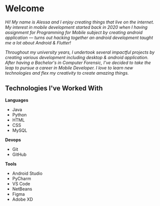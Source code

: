 # Welcome

*Hi! My name is Alessa and I enjoy creating things that live on the internet. My interest in mobile development started back in 2020 when I having assignment for Programming for Mobile subject by creating android application — turns out hacking together an android development taught me a lot about Android & Flutter!*

*Throughout my university years, I undertook several impactful projects by creating various development including desktop & android application. After having a Bachelor's in Computer Forensic, I've decided to take the leap to pursue a career in Mobile Developer. I love to learn new technologies and flex my creativity to create amazing things.*

## Technologies I've Worked With
**Languages**
- Java
- Python
- HTML
- CSS
- MySQL
 
**Devops**
- Git
- GitHub

**Tools**
- Android Studio
- PyCharm
- VS Code
- NetBeans
- Figma
- Adobe XD
